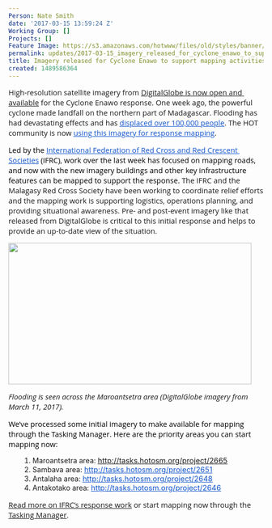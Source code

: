 ```yaml
---
Person: Nate Smith
date: '2017-03-15 13:59:24 Z'
Working Group: []
Projects: []
Feature Image: https://s3.amazonaws.com/hotwww/files/old/styles/banner/public/Screen+Shot+2017-03-15+at+12.08.37+PM.png
permalink: updates/2017-03-15_imagery_released_for_cyclone_enawo_to_support_mapping_activities
title: Imagery released for Cyclone Enawo to support mapping activities
created: 1489586364
---
```

<p><span id="docs-internal-guid-41b65f66-d240-0a9c-7efc-762c73da73f4"><span style="font-size: 11pt; font-family: 'Open Sans'; background-color: transparent; white-space: pre-wrap;">High-resolution satellite imagery from <a href="%20https://www.digitalglobe.com/opendata">DigitalGlobe is now open and available</a></span><span style="font-size: 11pt; font-family: 'Open Sans'; background-color: transparent; white-space: pre-wrap;"> for the Cyclone Enawo response. One week ago, the powerful cyclone made landfall on the northern part of Madagascar. Flooding has had devastating effects and has </span><a href="http://reliefweb.int/disaster/tc-2017-000023-mdg"><span style="font-size: 11pt; font-family: 'Open Sans'; color: #1155cc; background-color: transparent; text-decoration: underline; white-space: pre-wrap;">displaced over 100,000 people</span></a><span style="font-size: 11pt; font-family: 'Open Sans'; background-color: transparent; white-space: pre-wrap;">. The HOT community is now </span><a href="http://tasks.hotosm.org/?sort_by=priority&amp;direction=asc&amp;search=cyclone+enawo"><span style="font-size: 11pt; font-family: 'Open Sans'; color: #1155cc; background-color: transparent; text-decoration: underline; white-space: pre-wrap;">using this imagery for response mapping</span></a><span style="font-size: 11pt; font-family: 'Open Sans'; background-color: transparent; white-space: pre-wrap;">. </span></span></p><p><span style="font-size: 11pt; font-family: 'Open Sans'; color: #000000; background-color: transparent; font-weight: 400; font-style: normal; font-variant: normal; text-decoration: none; vertical-align: baseline; white-space: pre-wrap;">Led by the </span><a style="text-decoration: none;" href="http://www.ifrc.org/"><span style="font-size: 11pt; font-family: 'Open Sans'; color: #1155cc; background-color: transparent; font-weight: 400; font-style: normal; font-variant: normal; text-decoration: underline; vertical-align: baseline; white-space: pre-wrap;">International Federation of Red Cross and Red Crescent Societies</span></a><span style="font-size: 11pt; font-family: 'Open Sans'; color: #000000; background-color: transparent; font-weight: 400; font-style: normal; font-variant: normal; text-decoration: none; vertical-align: baseline; white-space: pre-wrap;"> (IFRC), work over the last week has focused on mapping roads, and now with the new imagery buildings and other key infrastructure features can be mapped to support the response. </span><span style="background-color: transparent; font-family: 'Open Sans'; font-size: 11pt; white-space: pre-wrap;">The IFRC and the Malagasy Red Cross Society have been working to coordinate relief efforts and the mapping work is supporting logistics, operations planning, and providing situational awareness. Pre- and post-event imagery like that released from DigitalGlobe is critical to this initial response and helps to provide an up-to-date view of the situation.</span></p><p><img class="image-large" src="https://s3.amazonaws.com/hotwww/files/old/styles/large/public/Screen%20Shot%202017-03-15%20at%201.56.22%20PM.png?itok=dTAA91Vu" alt="" style="width:480px;height:280px"></p><p><em><span id="docs-internal-guid-41b65f66-d242-2e0a-178c-4e36581855e0"><span style="font-size: 11pt; font-family: 'Open Sans'; background-color: transparent; white-space: pre-wrap;">Flooding is seen across the Maroantsetra area (DigitalGlobe imagery from March 11, 2017).</span></span></em></p><p><span style="font-size: 11pt; font-family: 'Open Sans'; color: #000000; background-color: transparent; font-weight: 400; font-style: normal; font-variant: normal; text-decoration: none; vertical-align: baseline; white-space: pre-wrap;">We’ve processed some initial imagery to make available for mapping through the Tasking Manager. Here are the priority areas you can start mapping now: </span></p><ol><ol><li>Maroantsetra area: <span style="background-color: transparent; font-size: 11pt; color: #1155cc; text-decoration: underline; white-space: pre-wrap;"><a href="http://tasks.hotosm.org/project/2665">http://tasks.hotosm.org/project/2665</a></span></li><li>Sambava area: <a style="font-size: 13.008px;" href="http://tasks.hotosm.org/project/2651"><span style="font-size: 11pt; color: #1155cc; background-color: transparent; text-decoration: underline; white-space: pre-wrap;">http://tasks.hotosm.org/project/2651</span></a></li><li>Antalaha area: <a style="font-size: 13.008px;" href="http://tasks.hotosm.org/project/2648"><span style="font-size: 11pt; color: #1155cc; background-color: transparent; text-decoration: underline; white-space: pre-wrap;">http://tasks.hotosm.org/project/2648</span></a></li><li>Antakotako area: <a style="font-size: 13.008px;" href="http://tasks.hotosm.org/project/2646"><span style="font-size: 11pt; color: #1155cc; background-color: transparent; text-decoration: underline; white-space: pre-wrap;">http://tasks.hotosm.org/project/2646</span></a></li></ol></ol><p><span style="font-size: 11pt; font-family: 'Open Sans'; background-color: transparent; white-space: pre-wrap;"><font face="Open Sans"><a href="http://media.ifrc.org/ifrc/press-release/thousands-in-urgent-need-of-assistance-in-cyclone-hit-madagascar-red-cross-launches-emergency-appeal/">Read more on IFRC’s response work</a> or start mapping now through the <a href="http://tasks.hotosm.org/">Tasking Manager</a>.</font></span></p>
